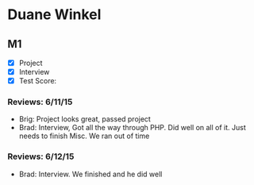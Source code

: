 # Duane Winkel

## M1

- [x] Project 
- [x] Interview
- [x] Test Score: 

### Reviews: 6/11/15
- Brig: Project looks great, passed project
- Brad: Interview, Got all the way through PHP. Did well on all of it. Just needs to finish Misc. We ran out of time

### Reviews: 6/12/15
- Brad: Interview. We finished and he did well
